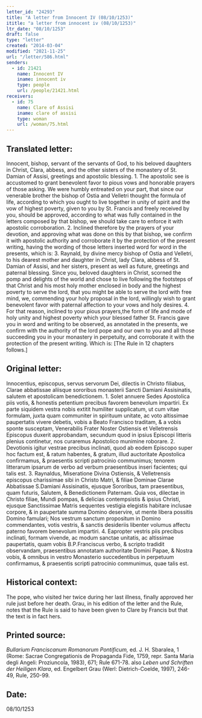 ```yaml
---
letter_id: "24293"
title: "A letter from Innocent IV (08/10/1253)"
ititle: "a letter from innocent iv (08/10/1253)"
ltr_date: "08/10/1253"
draft: false
type: "letter"
created: "2014-03-04"
modified: "2021-11-25"
url: "/letter/586.html"
senders:
  - id: 21421
    name: Innocent IV
    iname: innocent iv
    type: people
    url: /people/21421.html
receivers:
  - id: 75
    name: Clare of Assisi
    iname: clare of assisi
    type: woman
    url: /woman/75.html
---
```

<h2> Translated letter:</h2>Innocent, bishop, servant of the servants of God, to his beloved daughters in Christ, Clara, abbess, and the other sisters of the monastery of St. Damian of Assisi, greetings and apostolic blessing.
1.  The apostolic see is accustomed to grant benevolent favor to pious vows and honorable prayers of those asking.  We were humbly entreated on your part, that since our venerable brother the bishop of Ostia and Velletri thought the formula of life, according to which you ought to live together in unity of spirit and the vow of highest poverty, given to you by St. Francis and freely received by you, should be approved, according to what was fully contained in the letters composed by that bishop, we should take care to enforce it with apostolic corroboration.
2.  Inclined therefore by the prayers of your devotion, and approving what was done on this by that bishop, we confirm it with apostolic authority and corroborate it by the protection of the present writing, having the wording of those letters inserted word for word in the presents, which is:
3.  Raynald, by divine mercy bishop of Ostia and Velletri, to his dearest mother and daughter in Christ, lady Clara, abbess of St. Damian of Assisi, and her sisters, present as well as future, greetings and paternal blessing.  Since you, beloved daughters in Christ, scorned the pomp and delights of the world and chose to live following the footsteps of that Christ and his most holy mother enclosed in body and the highest poverty to serve the lord, that you might be able to serve the lord with free mind, we, commending your holy proposal in the lord, willingly wish to grant benevolent favor with paternal affection to your vows and holy desires.
4.  For that reason, inclined to your pious prayers,the form of life and mode of holy unity and highest poverty which your blessed father St. Francis gave you in word and writing to be observed, as annotated in the presents, we confirm with the authority of the lord pope and our own to you and all those succeeding you in your monastery in perpetuity, and corroborate it with the protection of the present writing.  Which is:
[The Rule in 12 chapters follows.]
<h2 class="mt-4"> Original letter:</h2>Innocentius, episcopus, servus servorum Dei, dilectis in Christo filiabus, Clarae abbatissae aliisque sororibus monasterii Sancti Damiani Assisinatis, salutem et apostolicam benedictionem.
1. Solet annuere Sedes Apostolica piis votis, & honestis petentium precibus favorem benevolum impartiri. Ex parte siquidem vestra nobis extitit humiliter supplicatum, ut cum vitae formulam, juxta quam communiter in spirituum unitate, ac voto altissimae paupertatis vivere debetis, vobis a Beato Francisco traditam, & a vobis sponte susceptam, Venerabilis Frater Noster Ostiensis et Velletrensis Episcopus duxerit approbandam, secundum quod in ipsius Episcopi litteris plenius continetur, nos curaremus Apostolico munimine roborare.
2. Devotionis igitur vestrae precibus inclinati, quod ab eodem Episcopo super hoc factum est, & ratum habentes, & gratum, illud auctoritate Apostolica confirmamus, & praesentis scripti patrocinio communimus; tenorem litterarum ipsarum de verbo ad verbum praesentibus inseri facientes; qui talis est.
3. Raynaldus, Miseratione Divina Ostiensis, & Velletrensis episcopus charissimae sibi in Christo Matri, & filiae Dominae Clarae Abbatissae S.Damiani Assisinatis, ejusque Sororibus, tam praesentibus, quam futuris, Salutem, & Benedictionem Paternam.  Quia vos, dilectae in Christo filiae, Mundi pompas, & delicias contempsistis & ipsius Christi, ejusque Sanctissimae Matris sequentes vestigia elegistis habitare inclusae corpore, & in paupertate summa Domino deservire, ut mente libera possitis Domino famulari; Nos vestrum sanctum propositum in Domino commendantes, votis vestris, & sanctis desideriis libenter volumus affectu paterno favorem benevolum impartiri.
4. Eapropter vestris piis precibus inclinati, formam vivende, ac modum sanctae unitatis, ac altissimae paupertatis, quam vobis B.P.Franciscus verbo, & scripto tradidit observandam, praesentibus annotatam authoritate Domini Papae, & Nostra vobis, & omnibus in vestro Monasterio succedentibus in perpetuum confirmamus, & praesentis scripti patrocinio communimus, quae talis est.
<h2 class="mt-4"> Historical context:</h2>The pope, who visited her twice during her last illness, finally approved her rule just before her death.  Grau, in his edition of the letter and the Rule, notes that the Rule is said to have been given to Clare by Francis but that the text is in fact hers.
<h2 class="mt-4"> Printed source:</h2><p><em>Bullarium Franciscanum Romanorum Pontificum,</em> ed. J. H. Sbaralea, 1 (Rome: Sacrae Congregationis de Propaganda Fide, 1759, repr. Santa Maria degli Angeli: Proziuncola, 1983), 671; Rule 671-78. also <em>Leben und Schriften der Heiligen Klara</em>, ed. Engelbert Grau (Werl: Dietrich-Coelde, 1997), 246-49, Rule, 250-99.</p><h2 class="mt-4"> Date:</h2>08/10/1253